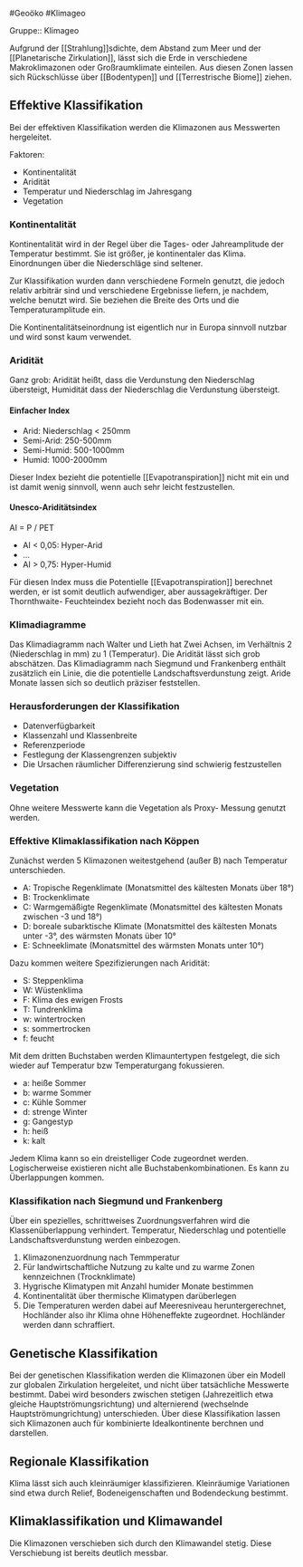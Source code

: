 #Geoöko #Klimageo 

Gruppe:: Klimageo

Aufgrund der [[Strahlung]]sdichte, dem Abstand zum Meer und der [[Planetarische Zirkulation]], lässt sich die Erde in verschiedene Makroklimazonen oder Großraumklimate einteilen. Aus diesen Zonen lassen sich Rückschlüsse über [[Bodentypen]] und [[Terrestrische Biome]] ziehen.

## Effektive Klassifikation

Bei der effektiven Klassifikation werden die Klimazonen aus Messwerten hergeleitet.

Faktoren:
- Kontinentalität
- Aridität
- Temperatur und Niederschlag im Jahresgang
- Vegetation

### Kontinentalität

Kontinentalität wird in der Regel über die Tages- oder Jahreamplitude der Temperatur bestimmt. Sie ist größer, je kontinentaler das Klima. Einordnungen über die Niederschläge sind seltener.

Zur Klassifikation wurden dann verschiedene Formeln genutzt, die jedoch relativ arbiträr sind und verschiedene Ergebnisse liefern, je nachdem, welche benutzt wird. Sie beziehen die Breite des Orts und die Temperaturamplitude ein.

Die Kontinentalitätseinordnung ist eigentlich nur in Europa sinnvoll nutzbar und wird sonst kaum verwendet.

### Aridität

Ganz grob: Aridität heißt, dass die Verdunstung den Niederschlag übersteigt, Humidität dass der Niederschlag die Verdunstung übersteigt. 

#### Einfacher Index

- Arid: Niederschlag < 250mm
- Semi-Arid: 250-500mm
- Semi-Humid: 500-1000mm
- Humid: 1000-2000mm

Dieser Index bezieht die potentielle [[Evapotranspiration]] nicht mit ein und ist damit wenig sinnvoll, wenn auch sehr leicht festzustellen. 

#### Unesco-Ariditätsindex

AI = P / PET

- AI < 0,05: Hyper-Arid
- ...
- AI > 0,75: Hyper-Humid

Für diesen Index muss die Potentielle [[Evapotranspiration]] berechnet werden, er ist somit deutlich aufwendiger, aber aussagekräftiger. Der Thornthwaite- Feuchteindex bezieht noch das Bodenwasser mit ein.

### Klimadiagramme

Das Klimadiagramm nach Walter und Lieth hat Zwei Achsen, im Verhältnis 2 (Niederschlag in mm) zu 1 (Temperatur). Die Aridität lässt sich grob abschätzen. Das Klimadiagramm nach Siegmund und Frankenberg enthält zusätzlich ein Linie, die die potentielle Landschaftsverdunstung zeigt. Aride Monate lassen sich so deutlich präziser feststellen.

### Herausforderungen der Klassifikation

- Datenverfügbarkeit
- Klassenzahl und Klassenbreite
- Referenzperiode
- Festlegung der Klassengrenzen subjektiv
- Die Ursachen räumlicher Differenzierung sind schwierig festzustellen

### Vegetation

Ohne weitere Messwerte kann die Vegetation als Proxy- Messung genutzt werden.

### Effektive Klimaklassifikation nach Köppen

Zunächst werden 5 Klimazonen weitestgehend (außer B) nach Temperatur unterschieden.

- A: Tropische Regenklimate (Monatsmittel des kältesten Monats über 18°)
- B: Trockenklimate 
- C: Warmgemäßigte Regenklimate (Monatsmittel des kältesten Monats zwischen -3 und 18°)
- D: boreale subarktische Klimate (Monatsmittel des kältesten Monats unter -3°, des wärmsten Monats über 10°
- E: Schneeklimate (Monatsmittel des wärmsten Monats unter 10°)

Dazu kommen weitere Spezifizierungen nach Aridität:

- S: Steppenklima
- W: Wüstenklima
- F: Klima des ewigen Frosts
- T: Tundrenklima
- w: wintertrocken
- s: sommertrocken
- f: feucht

Mit dem dritten Buchstaben werden Klimauntertypen festgelegt, die sich wieder auf Temperatur bzw Temperaturgang fokussieren.

- a: heiße Sommer
- b: warme Sommer
- c: Kühle Sommer
- d: strenge Winter
- g: Gangestyp
- h: heiß
- k: kalt

Jedem Klima kann so ein dreistelliger Code zugeordnet werden. Logischerweise existieren nicht alle Buchstabenkombinationen. Es kann zu Überlappungen kommen.

### Klassifikation nach Siegmund und Frankenberg

Über ein spezielles, schrittweises Zuordnungsverfahren wird die Klassenüberlappung verhindert. Temperatur, Niederschlag und potentielle Landschaftsverdunstung werden einbezogen.

1. Klimazonenzuordnung nach Temmperatur
2. Für landwirtschaftliche Nutzung zu kalte und zu warme Zonen kennzeichnen (Trocknklimate)
3. Hygrische Klimatypen mit Anzahl humider Monate bestimmen
4. Kontinentalität über thermische Klimatypen darüberlegen
5. Die Temperaturen werden dabei auf Meeresniveau heruntergerechnet, Hochländer also ihr Klima ohne Höheneffekte zugeordnet. Hochländer werden dann schraffiert.


## Genetische Klassifikation

Bei der genetischen Klassifikation werden die Klimazonen über ein Modell zur globalen Zirkulation hergeleitet, und nicht über tatsächliche Messwerte bestimmt. Dabei wird besonders zwischen stetigen (Jahrezeitlich etwa gleiche Hauptströmungsrichtung) und alternierend (wechselnde Hauptströmungrichtung) unterschieden. Über diese Klassifikation lassen sich Klimazonen auch für kombinierte Idealkontinente berchnen und darstellen.

## Regionale Klassifikation

Klima lässt sich auch kleinräumiger klassifizieren. Kleinräumige Variationen sind etwa durch Relief, Bodeneigenschaften und Bodendeckung bestimmt.

## Klimaklassifikation und Klimawandel

Die Klimazonen verschieben sich durch den Klimawandel stetig. Diese Verschiebung ist bereits deutlich messbar.